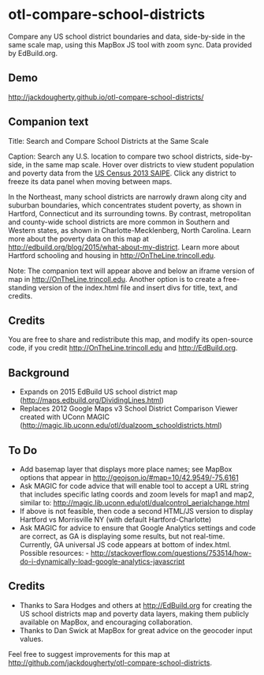 # otl-compare-school-districts
Compare any US school district boundaries and data, side-by-side in the same scale map, using this MapBox JS tool with zoom sync. Data provided by EdBuild.org.

## Demo
http://jackdougherty.github.io/otl-compare-school-districts/

## Companion text

Title: Search and Compare School Districts at the Same Scale

Caption: Search any U.S. location to compare two school districts, side-by-side, in the same map scale. Hover over districts to view student population and poverty data from the [US Census 2013 SAIPE](http://www.census.gov/did/www/saipe/). Click any district to freeze its data panel when moving between maps.

In the Northeast, many school districts are narrowly drawn along city and suburban boundaries, which concentrates student poverty, as shown in Hartford, Connecticut and its surrounding towns. By contrast, metropolitan and county-wide school districts are more common in Southern and Western states, as shown in Charlotte-Mecklenberg, North Carolina. Learn more about the poverty data on this map at http://edbuild.org/blog/2015/what-about-my-district. Learn more about Hartford schooling and housing in http://OnTheLine.trincoll.edu.

Note: The companion text will appear above and below an iframe version of map in http://OnTheLine.trincoll.edu. Another option is to create a free-standing version of the index.html file and insert divs for title, text, and credits.

## Credits

You are free to share and redistribute this map, and modify its open-source code, if you credit http://OnTheLine.trincoll.edu and http://EdBuild.org.

## Background
- Expands on 2015 EdBuild US school district map (http://maps.edbuild.org/DividingLines.html)
- Replaces 2012 Google Maps v3 School District Comparison Viewer created with UConn MAGIC (http://magic.lib.uconn.edu/otl/dualzoom_schooldistricts.html)

## To Do
- Add basemap layer that displays more place names; see MapBox options that appear in http://geojson.io/#map=10/42.9549/-75.6161
- Ask MAGIC for code advice that will enable tool to accept a URL string that includes specific latlng coords and zoom levels for map1 and map2, similar to: http://magic.lib.uconn.edu/otl/dualcontrol_aerialchange.html
- If above is not feasible, then code a second HTML/JS version to display Hartford vs Morrisville NY (with default Hartford-Charlotte)
- Ask MAGIC for advice to ensure that Google Analytics settings and code are correct, as GA is displaying some results, but not real-time. Currently, GA universal JS code appears at bottom of index.html.
Possible resources:  - http://stackoverflow.com/questions/753514/how-do-i-dynamically-load-google-analytics-javascript

## Credits
- Thanks to Sara Hodges and others at http://EdBuild.org for creating the US school districts map and poverty data layers, making them publicly available on MapBox, and encouraging collaboration.
- Thanks to Dan Swick at MapBox for great advice on the geocoder input values.

Feel free to suggest improvements for this map at http://github.com/jackdougherty/otl-compare-school-districts.
